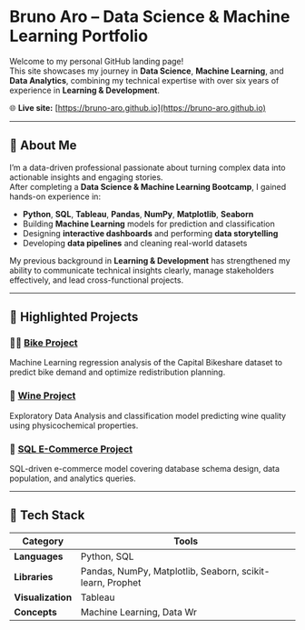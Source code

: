 # Bruno Aro – Data Science & Machine Learning Portfolio

Welcome to my personal GitHub landing page!  
This site showcases my journey in **Data Science**, **Machine Learning**, and **Data Analytics**, combining my technical expertise with over six years of experience in **Learning & Development**.

🌐 **Live site:** [https://bruno-aro.github.io](https://bruno-aro.github.io)

---

## 🧠 About Me

I’m a data-driven professional passionate about turning complex data into actionable insights and engaging stories.  
After completing a **Data Science & Machine Learning Bootcamp**, I gained hands-on experience in:

- **Python**, **SQL**, **Tableau**, **Pandas**, **NumPy**, **Matplotlib**, **Seaborn**
- Building **Machine Learning** models for prediction and classification  
- Designing **interactive dashboards** and performing **data storytelling**
- Developing **data pipelines** and cleaning real-world datasets

My previous background in **Learning & Development** has strengthened my ability to communicate technical insights clearly, manage stakeholders effectively, and lead cross-functional projects.

---

## 🧩 Highlighted Projects

### 🚴‍♂️ [Bike Project](https://github.com/bruno-aro/Bike_Project)
Machine Learning regression analysis of the Capital Bikeshare dataset to predict bike demand and optimize redistribution planning.

### 🍷 [Wine Project](https://github.com/bruno-aro/Wine_Project)
Exploratory Data Analysis and classification model predicting wine quality using physicochemical properties.

### 🛒 [SQL E-Commerce Project](https://github.com/bruno-aro/SQL_ECommerce_Project)
SQL-driven e-commerce model covering database schema design, data population, and analytics queries.

---

## 🧰 Tech Stack

| Category | Tools |
|-----------|--------|
| **Languages** | Python, SQL |
| **Libraries** | Pandas, NumPy, Matplotlib, Seaborn, scikit-learn, Prophet |
| **Visualization** | Tableau |
| **Concepts** | Machine Learning, Data Wr
